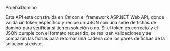 PruebaDomino


Esta API está construida en C# con el framework ASP.NET Web API, donde valida un token específico y recibe un JSON con una serie de fichas de dominó para verificar si tienen solución o no. Si el token es correcto y el JSON cumple con el formato requerido, se realizan validaciones y se comparan las fichas para retornar una cadena con los pares de fichas de la solución si existe.
